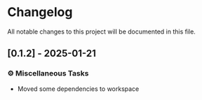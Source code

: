 # Changelog

All notable changes to this project will be documented in this file.


## [0.1.2] - 2025-01-21

### ⚙️ Miscellaneous Tasks

- Moved some dependencies to workspace



